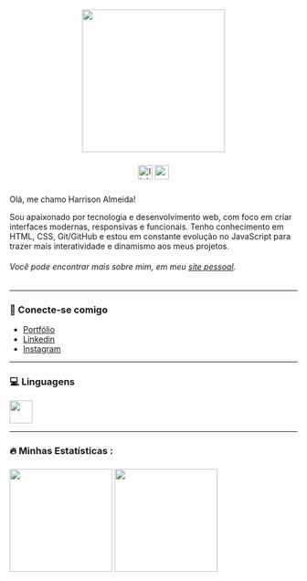 <div align="center">
  <img height="250" src="https://media.giphy.com/media/M9gbBd9nbDrOTu1Mqx/giphy.gif"  />
</div>

###

<div align="center">
  <img src="https://img.shields.io/static/v1?message=LinkedIn&logo=linkedin&label=&color=0077B5&logoColor=white&labelColor=&style=for-the-badge" height="25" alt="linkedin logo"  />
  <img src="https://img.shields.io/static/v1?message=Gmail&logo=gmail&label=&color=D14836&logoColor=white&labelColor=&style=for-the-badge" height="25" alt="gmail logo"  />
</div>

###

###

<!-- <div align="center">
  <img src="https://visitor-badge.laobi.icu/badge?page_id=harrisoncalmeida.harrisoncalmeida&"  />
</div> -->

###

Olá, me chamo Harrison Almeida!

Sou apaixonado por tecnologia e desenvolvimento web, com foco em criar interfaces modernas, responsivas e funcionais. Tenho conhecimento em HTML, CSS, Git/GitHub e estou em constante evolução no JavaScript para trazer mais interatividade e dinamismo aos meus projetos.

###### Você pode encontrar mais sobre mim, em meu [site pessoal](https://harrisoncalmeida.github.io/Portfolio/).

---

<h3>🔗 Conecte-se comigo</h3>

* [Portfólio](https://harrisoncalmeida.github.io/Portfolio/)
* [Linkedin](https://www.linkedin.com/in/harrisoncalmeida/)
* [Instagram](https://www.instagram.com/harrisoncalmeida/)

---

<h3>💻 Linguagens</h3>

<div align="left">
  <a href="https://skillicons.dev">
    <img height="40" src="https://skillicons.dev/icons?i=html,css,javascript,git,github,python" />
  </a> 
</div>

---

###

<h3 align="left">🔥   Minhas Estatísticas :</h3>

###

<div align="left"> 
  <img height=180em src="https://github-readme-stats.vercel.app/api?username=harrisoncalmeida&show_icons=true&theme=transparent" />
  <img height=180em src="https://github-readme-stats.vercel.app/api/top-langs/?username=harrisoncalmeida&layout=compact&theme=transparent" />
  <!-- <img src="https://streak-stats.demolab.com?user=harrisoncalmeida&locale=en&mode=daily&theme=dark&hide_border=false&border_radius=5&order=3" height="220" alt="streak graph"  /> -->
</div>

###
